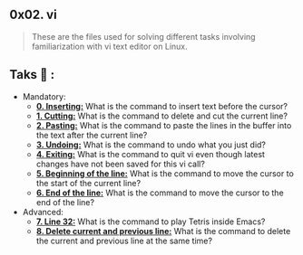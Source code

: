 ## 0x02. vi
>These are the files used for solving different tasks involving familiarization with vi text editor on Linux.
## Taks :page_with_curl: :
* Mandatory:
  * **[0. Inserting:](./0-inserting)**
    What is the command to insert text before the cursor?
  * **[1. Cutting:](./1-cutting)**
    What is the command to delete and cut the current line?
  * **[2. Pasting:](./2-pasting)**
    What is the command to paste the lines in the buffer into the text after the current line?
  * **[3. Undoing:](./3-undoing)**
    What is the command to undo what you just did?
  * **[4. Exiting:](./4-exiting)**
    What is the command to quit vi even though latest changes have not been saved for this vi call?
  * **[5. Beginning of the line:](./5-beginning_line)**
    What is the command to move the cursor to the start of the current line?
  * **[6. End of the line:](./6-end_line)**
    What is the command to move the cursor to the end of the line?
* Advanced:
  * **[7. Line 32:](./100-move_to_line)**
    What is the command to play Tetris inside Emacs?
  * **[8. Delete current and previous line:](./101-delete_line)**
    What is the command to delete the current and previous line at the same time?
